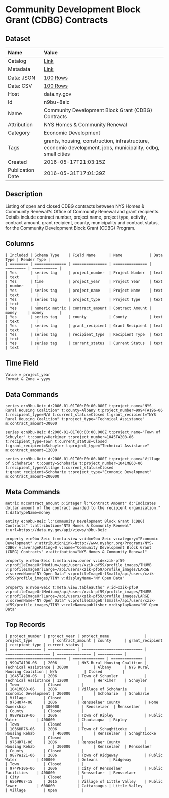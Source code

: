 # Community Development Block Grant (CDBG) Contracts

## Dataset

| Name | Value |
| :--- | :---- |
| Catalog | [Link](https://catalog.data.gov/dataset/community-development-block-grant-cdbg-contracts) |
| Metadata | [Link](https://data.ny.gov/api/views/n9bu-8eic) |
| Data: JSON | [100 Rows](https://data.ny.gov/api/views/n9bu-8eic/rows.json?max_rows=100) |
| Data: CSV | [100 Rows](https://data.ny.gov/api/views/n9bu-8eic/rows.csv?max_rows=100) |
| Host | data.ny.gov |
| Id | n9bu-8eic |
| Name | Community Development Block Grant (CDBG) Contracts |
| Attribution | NYS Homes & Community Renewal |
| Category | Economic Development |
| Tags | grants, housing, construction, infrastructure, economic development, jobs, municipality, cdbg, small cities |
| Created | 2016-05-17T21:03:15Z |
| Publication Date | 2016-05-31T17:01:39Z |

## Description

Listing of open and closed CDBG contracts between NYS Homes & Community Renewal?s Office of Community Renewal and grant recipients. Details include contract number, project name, project type, activity, contract amount, grant recipient, county, municipality and contract status, for the Community Development Block Grant (CDBG) Program.

## Columns

```ls
| Included | Schema Type    | Field Name      | Name            | Data Type | Render Type |
| ======== | ============== | =============== | =============== | ========= | =========== |
| Yes      | series tag     | project_number  | Project Number  | text      | text        |
| Yes      | time           | project_year    | Project Year    | text      | number      |
| Yes      | series tag     | project_name    | Project Name    | text      | text        |
| Yes      | series tag     | project_type    | Project Type    | text      | text        |
| Yes      | numeric metric | contract_amount | Contract Amount | money     | money       |
| Yes      | series tag     | county          | County          | text      | text        |
| Yes      | series tag     | grant_recipient | Grant Recipient | text      | text        |
| Yes      | series tag     | recipient_type  | Recipient Type  | text      | text        |
| Yes      | series tag     | current_status  | Current Status  | text      | text        |
```

## Time Field

```ls
Value = project_year
Format & Zone = yyyy
```

## Data Commands

```ls
series e:n9bu-8eic d:2006-01-01T00:00:00.000Z t:project_name="NYS Rural Housing Coalition" t:county=Albany t:project_number=9994TA196-06 t:recipient_type=N/A t:current_status=Closed t:grant_recipient="NYS Rural Housing Coalition" t:project_type="Technical Assistance" m:contract_amount=30000

series e:n9bu-8eic d:2006-01-01T00:00:00.000Z t:project_name="Town of Schuyler" t:county=Herkimer t:project_number=1045TA208-06 t:recipient_type=Town t:current_status=Closed t:grant_recipient=Schuyler t:project_type="Technical Assistance" m:contract_amount=12000

series e:n9bu-8eic d:2006-01-01T00:00:00.000Z t:project_name="Village of Schoharie" t:county=Schoharie t:project_number=1041ME63-06 t:recipient_type=Village t:current_status=Closed t:grant_recipient=Schoharie t:project_type="Economic Development" m:contract_amount=200000
```

## Meta Commands

```ls
metric m:contract_amount p:integer l:"Contract Amount" d:"Indicates dollar amount of the contract awarded to the recipient organization." t:dataTypeName=money

entity e:n9bu-8eic l:"Community Development Block Grant (CDBG) Contracts" t:attribution="NYS Homes & Community Renewal" t:url=https://data.ny.gov/api/views/n9bu-8eic

property e:n9bu-8eic t:meta.view v:id=n9bu-8eic v:category="Economic Development" v:attributionLink=http://www.nyshcr.org/Programs/NYS-CDBG/ v:averageRating=0 v:name="Community Development Block Grant (CDBG) Contracts" v:attribution="NYS Homes & Community Renewal"

property e:n9bu-8eic t:meta.view.owner v:id=xzik-pf59 v:profileImageUrlMedium=/api/users/xzik-pf59/profile_images/THUMB v:profileImageUrlLarge=/api/users/xzik-pf59/profile_images/LARGE v:screenName="NY Open Data" v:profileImageUrlSmall=/api/users/xzik-pf59/profile_images/TINY v:displayName="NY Open Data"

property e:n9bu-8eic t:meta.view.tableauthor v:id=xzik-pf59 v:profileImageUrlMedium=/api/users/xzik-pf59/profile_images/THUMB v:profileImageUrlLarge=/api/users/xzik-pf59/profile_images/LARGE v:screenName="NY Open Data" v:profileImageUrlSmall=/api/users/xzik-pf59/profile_images/TINY v:roleName=publisher v:displayName="NY Open Data"
```

## Top Records

```ls
| project_number | project_year | project_name                | project_type         | contract_amount | county      | grant_recipient             | recipient_type | current_status | 
| ============== | ============ | =========================== | ==================== | =============== | =========== | =========================== | ============== | ============== | 
| 9994TA196-06   | 2006         | NYS Rural Housing Coalition | Technical Assistance | 30000           | Albany      | NYS Rural Housing Coalition | N/A            | Closed         | 
| 1045TA208-06   | 2006         | Town of Schuyler            | Technical Assistance | 12000           | Herkimer    | Schuyler                    | Town           | Closed         | 
| 1041ME63-06    | 2006         | Village of Schoharie        | Economic Development | 200000          | Schoharie   | Schoharie                   | Village        | Closed         | 
| 975HO74-06     | 2006         | Rensselaer County           | Home Ownership       | 300000          | Rensselaer  | Rensselaer                  | County         | Closed         | 
| 988PW129-06    | 2006         | Town of Ripley              | Public Water         | 400000          | Chautauqua  | Ripley                      | Town           | Closed         | 
| 1036HR76-06    | 2006         | Town of Schaghticoke        | Housing Rehab        | 400000          | Rensselaer  | Schaghticoke                | Town           | Closed         | 
| 975HR71-06     | 2006         | Rensselaer County           | Housing Rehab        | 300000          | Rensselaer  | Rensselaer                  | County         | Closed         | 
| 987PW121-06    | 2006         | Town of Ridgeway            | Public Water         | 400000          | Orleans     | Ridgeway                    | Town           | Closed         | 
| 974PF106-06    | 2006         | City of Rensselaer          | Public Facilities    | 400000          | Rensselaer  | Rensselaer                  | City           | Closed         | 
| 656PR67-15     | 2015         | Village of Little Valley    | Public Sewer         | 600000          | Cattaraugus | Little Valley               | Village        | Open           | 
```